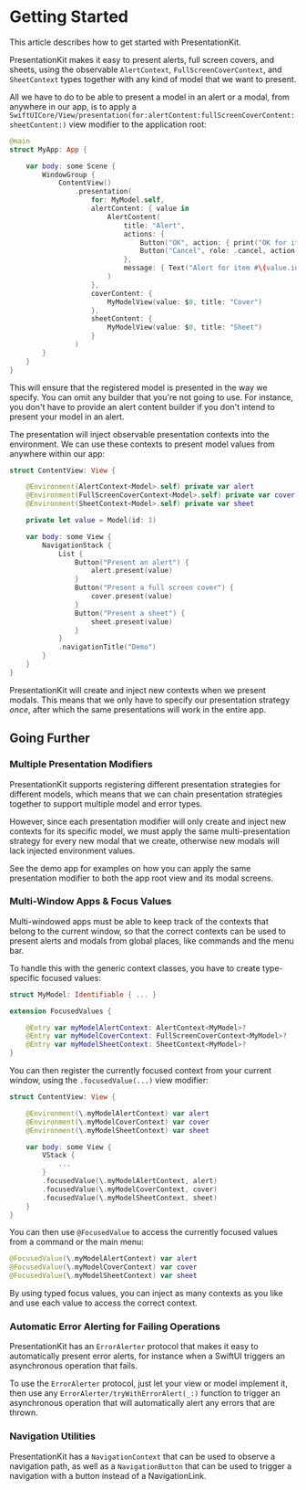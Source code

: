 #  Getting Started

This article describes how to get started with PresentationKit.

PresentationKit makes it easy to present alerts, full screen covers, and sheets, using the observable ``AlertContext``, ``FullScreenCoverContext``, and ``SheetContext`` types together with any kind of model that we want to present.

All we have to do to be able to present a model in an alert or a modal, from anywhere in our app, is to apply a ``SwiftUICore/View/presentation(for:alertContent:fullScreenCoverContent:sheetContent:)`` view modifier to the application root:

```swift
@main
struct MyApp: App {

    var body: some Scene {
        WindowGroup {
            ContentView()
                .presentation(
                    for: MyModel.self,
                    alertContent: { value in
                        AlertContent(
                            title: "Alert",
                            actions: {
                                Button("OK", action: { print("OK for item #\(value.id)") })
                                Button("Cancel", role: .cancel, action: {})
                            },
                            message: { Text("Alert for item #\(value.id)") }
                        )
                    },
                    coverContent: { 
                        MyModelView(value: $0, title: "Cover") 
                    },
                    sheetContent: { 
                        MyModelView(value: $0, title: "Sheet")
                    }
                )
        }
    }
}
```

This will ensure that the registered model is presented in the way we specify. You can omit any builder that you're not going to use. For instance, you don't have to provide an alert content builder if you don't intend to present your model in an alert.

The presentation will inject observable presentation contexts into the environment. We can use these contexts to present model values from anywhere within our app:

```swift
struct ContentView: View {

    @Environment(AlertContext<Model>.self) private var alert
    @Environment(FullScreenCoverContext<Model>.self) private var cover
    @Environment(SheetContext<Model>.self) private var sheet

    private let value = Model(id: 1)

    var body: some View {
        NavigationStack {
            List {
                Button("Present an alert") {
                    alert.present(value)
                }
                Button("Present a full screen cover") {
                    cover.present(value)
                }
                Button("Present a sheet") {
                    sheet.present(value)
                }
            }
            .navigationTitle("Demo")
        }
    }
}
```

PresentationKit will create and inject new contexts when we present modals. This means that we only have to specify our presentation strategy *once*, after which the same presentations will work in the entire app.



## Going Further

### Multiple Presentation Modifiers

PresentationKit supports registering different presentation strategies for different models, which means that we can chain presentation strategies together to support multiple model and error types. 

However, since each presentation modifier will only create and inject new contexts for its specific model, we must apply the same multi-presentation strategy for every new modal that we create, otherwise new modals will lack injected environment values.

See the demo app for examples on how you can apply the same presentation modifier to both the app root view and its modal screens. 



### Multi-Window Apps & Focus Values

Multi-windowed apps must be able to keep track of the contexts that belong to the current window, so that the correct contexts can be used to present alerts and modals from global places, like commands and the menu bar.

To handle this with the generic context classes, you have to create type-specific focused values:

```swift
struct MyModel: Identifiable { ... }

extension FocusedValues {

    @Entry var myModelAlertContext: AlertContext<MyModel>?
    @Entry var myModelCoverContext: FullScreenCoverContext<MyModel>?
    @Entry var myModelSheetContext: SheetContext<MyModel>?
}
```

You can then register the currently focused context from your current window, using the `.focusedValue(...)` view modifier: 

```swift
struct ContentView: View {

    @Environment(\.myModelAlertContext) var alert
    @Environment(\.myModelCoverContext) var cover
    @Environment(\.myModelSheetContext) var sheet

    var body: some View {
        VStack {
            ...
        }
        .focusedValue(\.myModelAlertContext, alert)
        .focusedValue(\.myModelCoverContext, cover)
        .focusedValue(\.myModelSheetContext, sheet)
    }
}
```

You can then use `@FocusedValue` to access the currently focused values from a command or the main menu:

```swift
@FocusedValue(\.myModelAlertContext) var alert
@FocusedValue(\.myModelCoverContext) var cover
@FocusedValue(\.myModelSheetContext) var sheet
```

By using typed focus values, you can inject as many contexts as you like and use each value to access the correct context.


### Automatic Error Alerting for Failing Operations

PresentationKit has an ``ErrorAlerter`` protocol that makes it easy to automatically present error alerts, for instance when a SwiftUI triggers an asynchronous operation that fails.

To use the ``ErrorAlerter`` protocol, just let your view or model implement it, then use any ``ErrorAlerter/tryWithErrorAlert(_:)`` function to trigger an asynchronous operation that will automatically alert any errors that are thrown.


### Navigation Utilities

PresentationKit has a ``NavigationContext`` that can be used to observe a navigation path, as well as a ``NavigationButton`` that can be used to trigger a navigation with a button instead of a NavigationLink.
